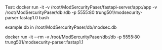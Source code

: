 Test: docker run -it -v /root/ModSercurityPaser/fastapi-server/app:/app -v /root/ModSercurityPaser/db:/db -p 5555:80 trung501/modsecurity-parser:fastap1.0 bash

example db in /root/ModSercurityPaser/db/modsec.db

docker run -it --rm -v /root/ModSercurityPaser/db:/db -p 5555:80 trung501/modsecurity-parser:fastap1.1
